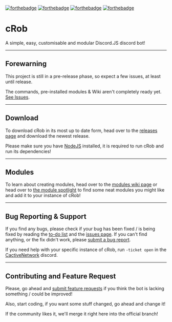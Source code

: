 [![forthebadge](https://forthebadge.com/images/badges/made-with-javascript.svg)](https://forthebadge.com)
[![forthebadge](https://forthebadge.com/images/badges/60-percent-of-the-time-works-every-time.svg)](https://forthebadge.com)
[![forthebadge](https://forthebadge.com/images/badges/reading-6th-grade-level.svg)](https://forthebadge.com)
[![forthebadge](https://forthebadge.com/images/badges/gluten-free.svg)](https://forthebadge.com)

# cRob
A simple, easy, customisable and modular Discord.JS discord bot!

***
## Forewarning
This project is still in a pre-release phase, so expect a few issues, at least until release.

The commands, pre-installed modules & Wiki aren't completely ready yet. [See Issues](https://github.com/tascord/cRob#Bugs).

***
## Download
To download cRob in its most up to date form, head over to the [releases page](https://github.com/tascord/cRob/releases) and download the newest release.

Please make sure you have [NodeJS](https://nodejs.org) installed, it is required to run cRob and run its dependencies!

***
## Modules
To learn about creating modules, head over to the [modules wiki page](https://crob.tascord.ai/api/modules) or head over to [the module spotlight](https://crob.tascord.ai/module-spotlight) to find some neat modules you might like and add it to your instance of cRob!

***
## Bug Reporting & Support
If you find any bugs, please check if your bug has been fixed / is being fixed by reading the [to-do list](https://github.com/tascord/cRob#To-do) and the [issues page](https://github.com/tascord/cRob/issues). If you can't find anything, or the fix didn't work, please [submit a bug report](https://github.com/tascord/CRob/issues/new?assignees=&labels=bug&template=bug_report.md&title=).

If you need help with your specific instance of cRob, run `-ticket open` in the [CactiveNetwork](https://discord.gg/NeqVuSy) discord.

***
## Contributing and Feature Request
Please, go ahead and [submit feature requests](https://github.com/tascord/CRob/issues/new?assignees=&labels=enhancement&template=feature_request.md&title=) if you think the bot is lacking something / could be improved!

Also, start coding, if you want some stuff changed, go ahead and change it!

If the community likes it, we'll merge it right here into the official branch!
